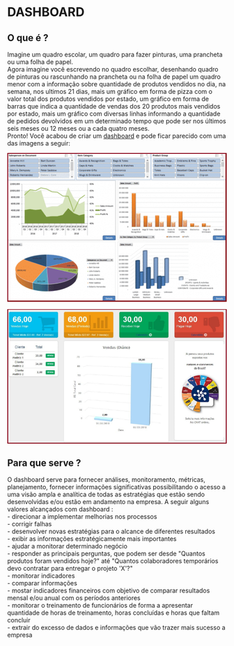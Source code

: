 <h1>DASHBOARD</h1>
<h2>O que é ?</h2>
<p>Imagine um quadro escolar, um quadro para fazer pinturas, uma prancheta ou uma folha de papel.<br>
Agora imagine você escrevendo no quadro escolhar, desenhando quadro de pinturas ou rascunhando na prancheta ou na folha de papel um quadro menor com a informação sobre quantidade de produtos vendidos no dia, na semana, nos ultimos 21 dias, mais um gráfico em forma de pizza com o valor total dos produtos vendidos por estado, um gráfico em forma de barras que indica a quantidade de vendas dos 20 produtos mais vendidos por estado, mais um gráfico com diversas linhas informando a quantidade de pedidos devolvidos em um determinado tempo que pode ser nos últimos seis meses ou 12 meses ou a cada quatro meses.<br>
Pronto! Você acabou de criar um <a href="https://en.wikipedia.org/wiki/Dashboard_(business)#:~:text=A%20dashboard%20is%20a%20type,a%20form%20of%20data%20visualization.">dashboard</a> e pode ficar parecido com uma das imagens a seguir:</p>
<p><img src="/3-img/00dshbrd_oquee.png"></p>
<p><img src="/3-img/01dshbrd_oquee.png"></p>
<h2>Para que serve ?</h2>
<p>O dashboard serve para fornecer análises, monitoramento, métricas, planejamento, fornecer informações significativas possibilitando o acesso a uma visão ampla e analítica de todas as estratégias que estão sendo desenvolvidas e/ou estão em andamento na empresa. A seguir alguns valores alcançados com dashboard :<br>
- direcionar a implementar melhorias nos processos<br>
- corrigir falhas<br>
- desenvolver novas estratégias para o alcance de diferentes resultados<br>
- exibir as informações estratégicamente mais importantes<br>
- ajudar a monitorar determinado negócio<br>
- responder as principais perguntas, que podem ser desde "Quantos produtos foram vendidos hoje?" até "Quantos colaboradores temporários devo contratar para entregar o projeto 'X'?"<br>
- monitorar indicadores<br>
- comparar informações<br>
- mostar indicadores financeiros com objetivo de comparar resultados mensal e/ou anual com os períodos anteriores<br>
- monitorar o treinamento de funcionários de forma a apresentar quantidade de horas de treinamento, horas concluídas e horas que faltam concluir<br>
- extrair do excesso de dados e informações que vão trazer mais sucesso a empresa</p>

